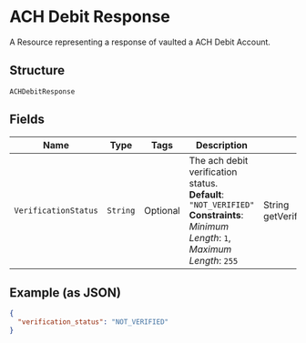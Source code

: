 
# ACH Debit Response

A Resource representing a response of vaulted a ACH Debit Account.

## Structure

`ACHDebitResponse`

## Fields

| Name | Type | Tags | Description | Getter | Setter |
|  --- | --- | --- | --- | --- | --- |
| `VerificationStatus` | `String` | Optional | The ach debit verification status.<br>**Default**: `"NOT_VERIFIED"`<br>**Constraints**: *Minimum Length*: `1`, *Maximum Length*: `255` | String getVerificationStatus() | setVerificationStatus(String verificationStatus) |

## Example (as JSON)

```json
{
  "verification_status": "NOT_VERIFIED"
}
```

